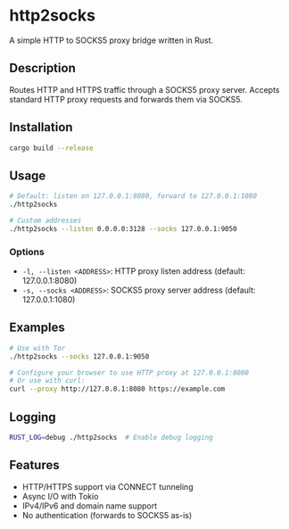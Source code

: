 # http2socks

A simple HTTP to SOCKS5 proxy bridge written in Rust.

## Description

Routes HTTP and HTTPS traffic through a SOCKS5 proxy server. Accepts standard HTTP proxy requests and forwards them via SOCKS5.

## Installation

```bash
cargo build --release
```

## Usage

```bash
# Default: listen on 127.0.0.1:8080, forward to 127.0.0.1:1080
./http2socks

# Custom addresses
./http2socks --listen 0.0.0.0:3128 --socks 127.0.0.1:9050
```

### Options

- `-l, --listen <ADDRESS>`: HTTP proxy listen address (default: 127.0.0.1:8080)
- `-s, --socks <ADDRESS>`: SOCKS5 proxy server address (default: 127.0.0.1:1080)

## Examples

```bash
# Use with Tor
./http2socks --socks 127.0.0.1:9050

# Configure your browser to use HTTP proxy at 127.0.0.1:8080
# Or use with curl:
curl --proxy http://127.0.0.1:8080 https://example.com
```

## Logging

```bash
RUST_LOG=debug ./http2socks  # Enable debug logging
```

## Features

- HTTP/HTTPS support via CONNECT tunneling
- Async I/O with Tokio
- IPv4/IPv6 and domain name support
- No authentication (forwards to SOCKS5 as-is)